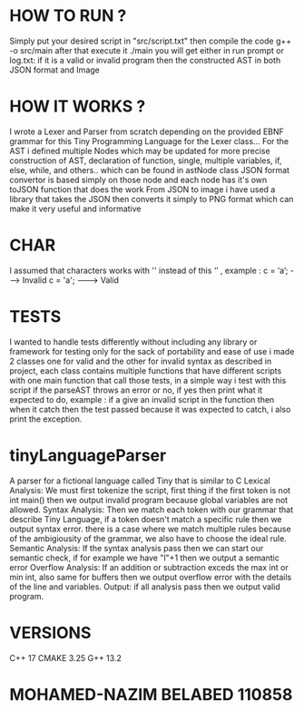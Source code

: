 # HOW TO RUN ?
Simply put your desired script in "src/script.txt" then compile the code g++ -o src/main after that execute it ./main 
you will get either in run prompt or log.txt: if it is a valid or invalid program then the constructed AST in both JSON format and Image

# HOW IT WORKS ?
I wrote a Lexer and Parser from scratch depending on the provided EBNF grammar for this Tiny Programming Language
for the Lexer class...
For the AST i defined multiple Nodes which may be updated for more precise construction of AST, declaration of function, single,
multiple variables, if, else, while, and others.. which can be found in astNode class
JSON format convertor is based simply on those node and each node has it's own toJSON function that does the work
From JSON to image i have used a library that takes the JSON then converts it simply to PNG format which can make it very useful and informative

# CHAR 
I assumed that characters works with '' instead of this ‘’ , example : 
c = ‘a’; ---> Invalid
c = 'a'; ---> Valid

# TESTS
I wanted to handle tests differently without including any library or framework for testing only for the sack of portability and ease of use
i made 2 classes one for valid and the other for invalid syntax as described in project, each class contains multiple functions that
have different scripts with one main function that call those tests, in a simple way i test with this script if the parseAST throws an error
or no, if yes then print what it expected to do, example : if a give an invalid script in the function then when it catch then the test passed
because it was expected to catch, i also print the exception.

# tinyLanguageParser
A parser for a fictional language called Tiny that is similar to C
Lexical Analysis:
We must first tokenize the script, first thing if the first token is not int main() then we output invalid program because global variables are not allowed.
Syntax Analysis:
Then we match each token with our grammar that describe Tiny Language, if a token doesn't match a specific rule then we output syntax error.
there is a case where we match multiple rules because of the ambigiousity of the grammar, we also have to choose the ideal rule.
Semantic Analysis:
If the syntax analysis pass then we can start our semantic check, if for example we have "l"+1 then we output a semantic error
Overflow Analysis:
If an addition or subtraction exceds the max int or min int, also same for buffers then we output overflow error with the details of the line and variables.
Output:
if all analysis pass then we output valid program.

# VERSIONS
C++ 17
CMAKE 3.25
G++ 13.2

# MOHAMED-NAZIM BELABED 110858
